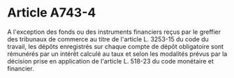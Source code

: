 # Article A743-4

A l'exception des fonds ou des instruments financiers reçus par le greffier des tribunaux de commerce au titre de l'article L. 3253-15 du code du travail, les dépôts enregistrés sur chaque compte de dépôt obligatoire sont rémunérés par un intérêt calculé au taux et selon les modalités prévus par la décision prise en application de l'article L. 518-23 du code monétaire et financier.
